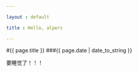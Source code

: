 ```yaml
---

layout : default

title : Hello, alpers

---
```


#{{ page.title }}
###{{ page.date | date_to_string }}

要睡觉了！！！